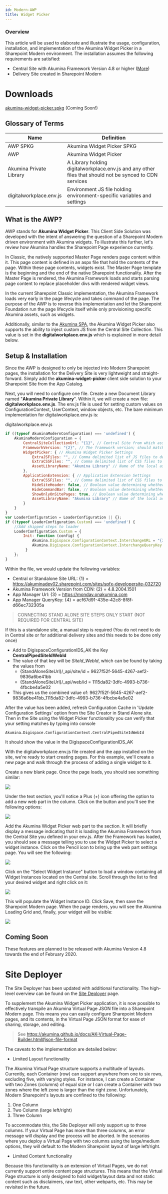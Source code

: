 ```yaml
---
id: Modern-AWP
title: Widget Picker
---
```



### Overview

This article will be used to elaborate and illustrate the usage, configuration, installation, and implementation of the Akumina Widget Picker in a Sharepoint Modern environment. The installation assumes the following requirements are satisfied:

* Central Site with Akumina Framework Version 4.8 or higher ([More](/docs/AK-Central-Site-Support))
* Delivery Site created in Sharepoint Modern

# Downloads

[akumina-widget-picker.spkg](#) (Coming Soon!)


## Glossary of Terms

|Name|Definition|
|---|---|
|AWP SPKG|Akumina Widget Picker SPKG|
|AWP|Akumina Widget Picker|
|Akumina Private Library|A Library holding digitalworkplace.env.js and any other files that should not be synced to CDN services|
|digitalworkplace.env.js|Environment JS file holding environment-specific variables and settings|


## What is the AWP?

AWP stands for **Akumina Widget Picker**. This Client Side Solution was developed with the intent of answering the question of a Sharepoint Modern driven environment with Akumina widgets. To illustrate this further, let's review how Akumina handles the Sharepoint Page experience currently.

In Classic, the natively supported Master Page renders page content within it. This page content is defined in an aspx file that hold the contents of the page. Within these page contents, widgets exist. The Master Page template is the beginning and the end of the native Sharepoint functionality. After the Master Page is rendered, the Akumina Framework loads and starts parsing page content to replace placeholder divs with rendered widget views.

In the current Sharepoint Classic implementation, the Akumina Framework loads very early in the page lifecycle and takes command of the page. The purpose of the AWP is to reverse this implementation and let the Sharepoint Foundation run the page lifecycle itself while only provisioning specific Akumina assets, such as widgets.

Additionally, similar to the [Akumina SPA](/docs/Modern-SPA), the Akumina Widget Picker also supports the ability to inject custom JS from the Central Site Collection. This value is set in the **digitalworkplace.env.js** which is explained in more detail below.


## Setup & Installation

Since the AWP is designed to only be injected into Modern Sharepoint pages, the installation for the Delivery Site is very lightweight and straight-forward. Simply add the **akumina-widget-picker** client side solution to your Sharepoint Site from the App Catalog.

Next, you will need to configure one file. Create a new Document Library named "**Akumina Private Library**". Within it, we will create a new file: **digitalworkplace.env.js**. The env.js file is used for setting custom values on ConfigurationContext, UserContext, window objects, etc. The bare minimum implementation for digitalworkplace.env.js is:

digitalworkplace.env.js
```javascript
if ((typeof AkuminaModernConfiguration) === 'undefined') {
	AkuminaModernConfiguration = {
		CentralSiteCollectionUrl: "{1}", // Central Site from which assets are provisioned
		FrameworkVersion: "{2}", // The framework version; should match Central Site
		WidgetPicker: { // Akumina Widget Picker Settings
			ExtraJSFiles: "", // Comma delimited list of JS files to download from the central site
			ExtraCSSFiles: "", // Comma delimited list of CSS files to download from the central site
			AssetLibraryName: "Akumina Library" // Name of the local asset library
		},
		ApplicationExtension: { // Application Extension Settings
			ExtraCSSFiles: "", // Comma delimited list of CSS files to download from the central site
			HideSiteHeader: false, // Boolean value determining whether the modern header should be hidden
			HideCommandBar: false, // Boolean value determining whether the modern command bar should be hidden
			ShowOnlyOnSitePages: true, // Boolean value determining whether only SitePage navigation should be enabled
			AssetLibraryName: "Akumina Library" // Name of the local asset library
		}
	}
} 
var LoaderConfiguration = LoaderConfiguration || {};
if ((typeof LoaderConfiguration.Custom) === 'undefined') {
    //Add shipped steps to loader
    LoaderConfiguration.Custom = {
        Init: function (config) {
            Akumina.Digispace.ConfigurationContext.InterchangeURL = "{3}";
            Akumina.Digispace.ConfigurationContext.InterchangeQueryKey = "{4}";
         }
    };
}
```
Within the file, we would update the following variables:
* Central or Standalone Site URL: {1} = https://akuminadev02.sharepoint.com/sites/spfx-developersite-032720
* Akumina Framework Version from CDN: {2} = 4.8.2004.1501
* App Manager Url: {3} = https://monday.onakumina.com
* App Manager QueryKey: {4} = acf67d91-435e-42c8-8f8f-d66ec732305a

> CONNECTING STAND ALONE SITE STEPS ONLY START (NOT REQUIRED FOR CENTRAL SITE)

If this is a standalone site, a manual step is required (You do not need to do in Central site or for additional delivery sites and this needs to be done only once)

 * Add to DigispaceConfigurationIDS_AK the Key **CentralPipedSiteIdWebId**
 * The value of that key will be *SiteId*_*WebId*, which can be found by taking the values from
   * {StandAloneSiteUrl}/_api/site/id = 9627f52f-5645-4267-aef2-9836a6be41bb
   * {StandAloneSiteUrl}/_api/web/id = 1115da82-3dfc-4993-b736-4fbcbe4a5e02
 * This gives us the combined value of: 9627f52f-5645-4267-aef2-9836a6be41bb_1115da82-3dfc-4993-b736-4fbcbe4a5e02

After the value has been added, refresh Configuration Cache in 'Update Configuration Settings' option from the Site Creator in Stand Alone site. Then in the Site using the Widget Picker functionality you can verify that your setting matches by typing into console

    Akumina.Digispace.ConfigurationContext.CentralPipedSiteIdWebId

It should show the value in the DigispaceConfigurationIDS_AK

With the digitalworkplace.env.js file created and the app installed on the site, we're ready to start creating pages. For this example, we'll create a new page and walk through the process of adding a single widget to it. 

Create a new blank page. Once the page loads, you should see something similar:

![](https://akuminadownloads.blob.core.windows.net/wiki/AkuminaDev/modern_awp_blankpage.PNG)

Under the text section, you'll notice a Plus (+) icon offering the option to add a new web part in the column. Click on the button and you'll see the following options:

![](https://akuminadownloads.blob.core.windows.net/wiki/AkuminaDev/modern_awp_addwebpart.PNG)

Add the Akumina Widget Picker web part to the section. It will briefly display a message indicating that it is loading the Akumina Framework from the Central Site you defined in your env.js. After the Framework has loaded, you should see a message telling you to use the Widget Picker to select a widget instance. Click on the Pencil icon to bring up the web part settings page. You will see the following:

![](https://akuminadownloads.blob.core.windows.net/wiki/AkuminaDev/modern_awp_webpartsettings.PNG)

Click on the "Select Widget Instance" button to load a window containing all Widget Instances located on the Central site. Scroll through the list to find your desired widget and right click on it:

![](https://akuminadownloads.blob.core.windows.net/wiki/AkuminaDev/modern_awp_widgetlist.PNG)

This will populate the Widget Instance ID. Click Save, then save the Sharepoint Modern page. When the page renders, you will see the Akumina Loading Grid and, finally, your widget will be visible:

![](https://akuminadownloads.blob.core.windows.net/wiki/AkuminaDev/modern_awp_finalwidget.PNG)


## Coming Soon

These features are planned to be released with Akumina Version 4.8 towards the end of February 2020.

# Site Deployer

The Site Deployer has been updated with additional functionality. The high-level overview can be found on the [Site Deployer](/docs/Site-Deployer-Version-4-5) page.

To supplement the Akumina Widget Picker application, it is now possible to effectively transpile an Akumina Virtual Page JSON file into a Sharepoint Modern page. This means you can easily configure Sharepoint Modern pages, and its contents, in the Virtual Page JSON format for ease of sharing, storage, and editing.

> See https://akumina.github.io/docs/AK-Virtual-Page-Builder.html#json-file-format

The caveats to the implementation are detailed below:

* Limited Layout functionality

The Akumina Virtual Page structure supports a multitude of layouts. Currently, each Container (row) can support anywhere from one to six rows, excluding five, with varying styles. For instance, I can create a Container with two Zones (columns) of equal size or I can create a Container with two zones where the left zone is larger than the right zone.
Unfortunately, Modern Sharepoint's layouts are confined to the following:

1. One Column
2. Two Column (large left/right)
3. Three Column

To accommodate this, the Site Deployer will only support up to three columns. If your Virtual Page has more than three columns, an error message will display and the process will be aborted. In the scenarios where you deploy a Virtual Page with two columns using the large/medium options, they will default to the Modern Sharepoint layout of large left/right.

* Limited Content functionality

Because this functionality is an extension of Virtual Pages, we do not currently support entire content page structures. This means that the Virtual Page structure is only designed to hold widget/layout data and not static content such as disclaimers, raw text, other webparts, etc. This may be revisited in the future.